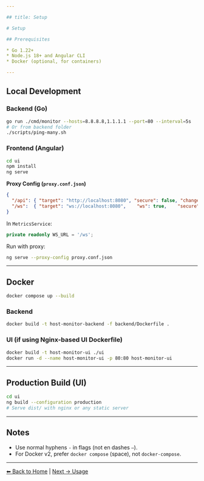 ```yaml
---

## title: Setup

# Setup

## Prerequisites

* Go 1.22+
* Node.js 18+ and Angular CLI
* Docker (optional, for containers)

---
```


## Local Development

### Backend (Go)

```bash
go run ./cmd/monitor --hosts=8.8.8.8,1.1.1.1 --port=80 --interval=5s
# Or from backend folder
./scripts/ping-many.sh
```

### Frontend (Angular)

```bash
cd ui
npm install
ng serve
```

**Proxy Config (`proxy.conf.json`)**

```json
{
  "/api": { "target": "http://localhost:8080", "secure": false, "changeOrigin": true, "logLevel": "debug" },
  "/ws":  { "target": "ws://localhost:8080",    "ws": true,    "secure": false, "changeOrigin": true, "logLevel": "debug" }
}
```

In `MetricsService`:

```ts
private readonly WS_URL = '/ws';
```

Run with proxy:

```bash
ng serve --proxy-config proxy.conf.json
```

---

## Docker

```bash
docker compose up --build
```

### Backend

```bash
docker build -t host-monitor-backend -f backend/Dockerfile .
```

### UI (if using Nginx-based UI Dockerfile)

```bash
docker build -t host-monitor-ui ./ui
docker run -d --name host-monitor-ui -p 80:80 host-monitor-ui
```

---

## Production Build (UI)

```bash
cd ui
ng build --configuration production
# Serve dist/ with nginx or any static server
```

---

## Notes

* Use normal hyphens `-` in flags (not en dashes `–`).
* For Docker v2, prefer `docker compose` (space), not `docker-compose`.

---

[⬅ Back to Home](./) | [Next → Usage](usage.md)
